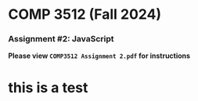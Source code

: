 # COMP 3512 (Fall 2024)

### Assignment #2: JavaScript

**Please view `COMP3512 Assignment 2.pdf` for instructions**

# this is a test
